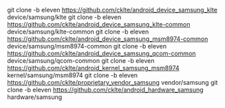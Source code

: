 git clone -b eleven https://github.com/cklte/android_device_samsung_klte device/samsung/klte
git clone -b eleven https://github.com/cklte/android_device_samsung_klte-common device/samsung/klte-common
git clone -b eleven https://github.com/cklte/android_device_samsung_msm8974-common device/samsung/msm8974-common
git clone -b eleven https://github.com/cklte/android_device_samsung_qcom-common device/samsung/qcom-common
git clone -b eleven https://github.com/cklte/android_kernel_samsung_msm8974 kernel/samsung/msm8974
git clone -b eleven https://github.com/cklte/proprietary_vendor_samsung vendor/samsung
git clone -b eleven https://github.com/cklte/android_hardware_samsung hardware/samsung
